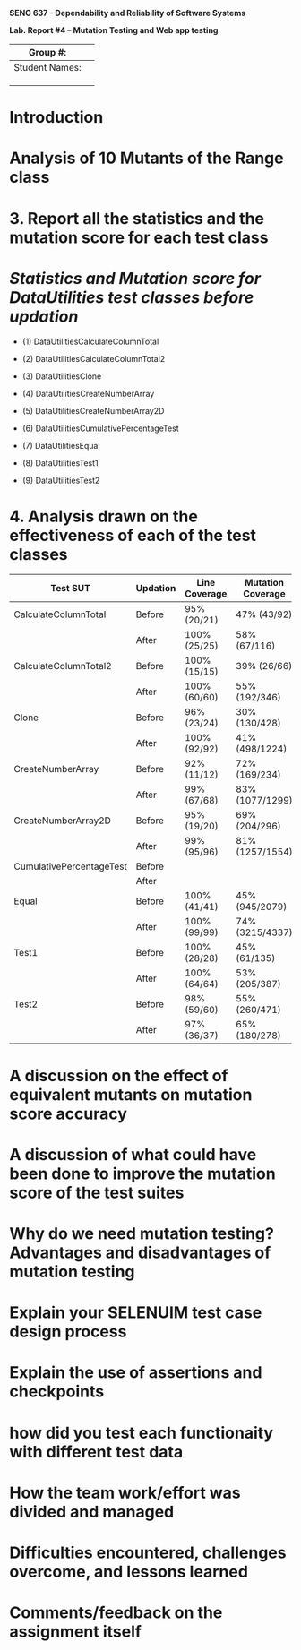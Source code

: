 **SENG 637 - Dependability and Reliability of Software Systems**

**Lab. Report \#4 – Mutation Testing and Web app testing**

| Group \#:      |     |
| -------------- | --- |
| Student Names: |     |
|                |     |
|                |     |
|                |     |

# Introduction

# Analysis of 10 Mutants of the Range class 

# 3. Report all the statistics and the mutation score for each test class

# *Statistics and Mutation score for DataUtilities test classes before updation*

* (1) DataUtilitiesCalculateColumnTotal

* (2) DataUtilitiesCalculateColumnTotal2

* (3) DataUtilitiesClone

* (4) DataUtilitiesCreateNumberArray

* (5) DataUtilitiesCreateNumberArray2D

* (6) DataUtilitiesCumulativePercentageTest

* (7) DataUtilitiesEqual

* (8) DataUtilitiesTest1

* (9) DataUtilitiesTest2

# 4. Analysis drawn on the effectiveness of each of the test classes


| Test SUT       |  Updation  |  Line Coverage   |  Mutation Coverage   |  Test Strength   |
| -------------- | -----------| -----------------| ---------------------| -----------------| 
| CalculateColumnTotal  |  Before    | 95% (20/21)  | 47% (43/92)   | 47% (43/92)      |
|                       |  After     | 100% (25/25) | 58% (67/116)  | 58% (67/116)     |     
| CalculateColumnTotal2 | Before     | 100% (15/15) | 39% (26/66)   | 39% (26/66)      |    
|                       |  After     | 100% (60/60) | 55% (192/346) | 55% (192/346)    |  
| Clone                 |  Before    | 96% (23/24)  | 30% (130/428)   | 30% (130/428)   |
|                       |  After     | 100% (92/92) | 41% (498/1224)  | 41% (498/1224)  | 
| CreateNumberArray     |  Before    | 92% (11/12)  | 72% (169/234)   | 72% (169/234)|
|                       |  After     | 99% (67/68)  | 83% (1077/1299) | 83% (1077/1299) | 
| CreateNumberArray2D   |  Before    | 95% (19/20)  | 69% (204/296)   |  69% (204/296)  |
|                       |  After     | 99% (95/96)  | 81% (1257/1554) |  81% (1257/1554)| 
| CumulativePercentageTest |  Before    |            |                    |                  |
|                          |  After     |            |                    |                  | 
| Equal                    |  Before    | 100% (41/41) | 45% (945/2079)   | 45% (945/2079)   |
|                          |  After     | 100% (99/99) | 74% (3215/4337)  | 74% (3215/4337)  | 
| Test1                    |  Before    | 100% (28/28) | 45% (61/135)   | 45% (61/135)  |
|                          |  After     | 100% (64/64) | 53% (205/387)  | 53% (205/387) | 
| Test2                    |  Before    | 98% (59/60)  | 55% (260/471)  | 55% (260/470) |
|                          |  After     | 97% (36/37)  | 65% (180/278)  | 65% (180/277) | 

# A discussion on the effect of equivalent mutants on mutation score accuracy

# A discussion of what could have been done to improve the mutation score of the test suites

# Why do we need mutation testing? Advantages and disadvantages of mutation testing

# Explain your SELENUIM test case design process

# Explain the use of assertions and checkpoints

# how did you test each functionaity with different test data

# How the team work/effort was divided and managed

# Difficulties encountered, challenges overcome, and lessons learned

# Comments/feedback on the assignment itself
